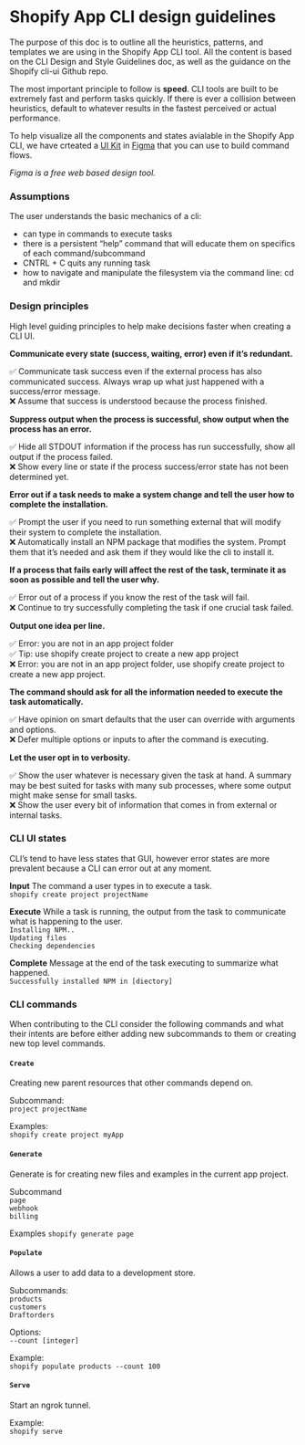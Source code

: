 # Shopify App CLI design guidelines

The purpose of this doc is to outline all the heuristics, patterns, and templates we are using in the Shopify App CLI tool. All the content is based on the CLI Design and Style Guidelines doc, as well as the guidance on the Shopify cli-ui Github repo.

The most important principle to follow is **speed**. CLI tools are built to be extremely fast and perform tasks quickly. If there is ever a collision between heuristics, default to whatever results in the fastest perceived or actual performance. 

To help visualize all the components and states avialable in the Shopify App CLI, we have crteated a [UI Kit](https://www.figma.com/file/ZXIgM4wQpfRNjGaIArjWOgTD/CLI-UI-Kit?node-id=67%3A0) in [Figma](http://figma.com) that you can use to build command flows.

*Figma is a free web based design tool.*

### Assumptions
The user understands the basic mechanics of a cli:
- can type in commands to execute tasks 
- there is a persistent “help” command that will educate them on specifics of each command/subcommand
- CNTRL + C quits any running task
- how to navigate and manipulate the filesystem via the command line: cd and mkdir

### Design principles
High level guiding principles to help make decisions faster when creating a CLI UI.

**Communicate every state (success, waiting, error) even if it’s redundant.**  

✅ Communicate task success even if the external process has also communicated success. Always wrap up what just happened with a success/error message.  
❌ Assume that success is understood because the process finished. 

**Suppress output when the process is successful, show output when the process has an error.**  

✅ Hide all STDOUT information if the process has run successfully, show all output if the process failed.  
❌ Show every line or state if the process success/error state has not been determined yet.

**Error out if a task needs to make a system change and tell the user how to complete the installation.**  

✅ Prompt the user if you need to run something external that will modify their system to complete the installation.  
❌ Automatically install an NPM package that modifies the system. Prompt them that it’s needed and ask them if they would like the cli to install it.

**If a process that fails early will affect the rest of the task, terminate it as soon as possible and tell the user why.**  

✅ Error out of a process if you know the rest of the task will fail.  
❌ Continue to try successfully completing the task if one crucial task failed.

**Output one idea per line.**  

✅ Error: you are not in an app project folder  
✅ Tip: use shopify create project to create a new app project  
❌ Error: you are not in an app project folder, use shopify create project to create a new app project.

**The command should ask for all the information needed to execute the task automatically.**  

✅ Have opinion on smart defaults that the user can override with arguments and options.  
❌ Defer multiple options or inputs to after the command is executing.

**Let the user opt in to verbosity.**  

✅ Show the user whatever is necessary given the task at hand. A summary may be best suited for tasks with many sub processes, where some output might make sense for small tasks.  
❌ Show the user every bit of information that comes in from external or internal tasks.

### CLI UI states
CLI’s tend to have less states that GUI, however error states are more prevalent because a CLI can error out at any moment.

**Input**
The command a user types in to execute a task.  
`shopify create project projectName`

**Execute**
While a task is running, the output from the task to communicate what is happening to the user.  
`Installing NPM..`  
`Updating files`  
`Checking dependencies`  

**Complete**
Message at the end of the task executing to summarize what happened.  
`Successfully installed NPM in [diectory]`

### CLI commands
When contributing to the CLI consider the following  commands and what their intents are before either adding new subcommands to them or creating new top level commands.

#### `Create`
Creating new parent resources that other commands depend on. 

Subcommand:  
`project projectName`

Examples:  
`shopify create project myApp`  

#### `Generate`
Generate is for creating new files and examples in the current app project.

Subcommand  
`page`  
`webhook`  
`billing`  

Examples
`shopify generate page`

#### `Populate`
Allows a user to add data to a development store.

Subcommands:  
`products`  
`customers`  
`Draftorders`  

Options:  
`--count [integer]`  

Example:  
`shopify populate products --count 100`

#### `Serve`
Start an ngrok tunnel.

Example:  
`shopify serve`
